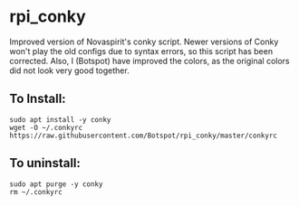 # rpi_conky

Improved version of Novaspirit's conky script. Newer versions of Conky won't play the old configs due to syntax errors, so this script has been corrected.
Also, I (Botspot) have improved the colors, as the original colors did not look very good together.

## To Install:

    sudo apt install -y conky
    wget -O ~/.conkyrc https://raw.githubusercontent.com/Botspot/rpi_conky/master/conkyrc

## To uninstall:

    sudo apt purge -y conky
    rm ~/.conkyrc

